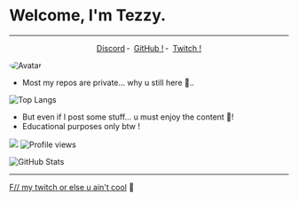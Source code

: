 # Welcome, I'm Tezzy.
------

<p align="center">
<a href="https://discord.com/users/721502304616054784">Discord</a>
    ╴
        <a href="https://github.com/DaddyTezzy">GitHub !</a>
    ╴
        <a href="https://twitch.tv/daddy_tezzy">Twitch !</a>
</p>

<img src="https://images-ext-2.discordapp.net/external/_cGMPIWiy_GjuhJvnNFyCiww306onW-FpcBer1nLW4Y/https/media.discordapp.net/attachments/791039111452426241/791267442101452800/B2E8ABC7-B9E8-4929-A3D5-1B0819ECE97D.gif?width=320&height=179" alt="Avatar" style="border-radius: 75%;">

- Most my repos are private... why u still here 🧐..

![Top Langs](https://github-readme-stats.vercel.app/api/top-langs/?username=daddytezzy&theme=dark&layout=compact)


- But even if I post some stuff... u must enjoy the content 📸!
- Educational purposes only btw !

![](https://visitor-badge.glitch.me/badge?page_id=tezzy-lab.tezzy-lab) 
![Profile views](https://gpvc.arturio.dev/tezzy-lab?v=3)

![GitHub Stats](https://github-readme-stats.vercel.app/api?username=daddytezzy&show_icons=true&theme=dark)

-----

<a href="https://www.twitch.tv/daddy_tezzy">F// my twitch or else u ain't cool</a>
    🥤
